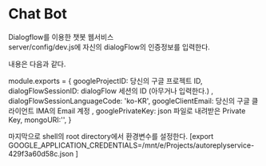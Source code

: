 # Chat Bot

<html>
  <head>
Dialogflow를 이용한 챗봇 웹서비스

<img src="https://user-images.githubusercontent.com/72537190/106848877-20e79280-66f5-11eb-871e-88914cb9c9b1.png" alt="">


</head>
<body>
<div>
server/config/dev.js에 자신의 dialogFlow의 인증정보를 입력한다.

내용은 다음과 같다. 

module.exports = {
    googleProjectID: 당신의 구글 프로젝트 ID,
    dialogFlowSessionID: dialogFlow 세션의 ID (아무거나 입력한다.) ,
    dialogFlowSessionLanguageCode: 'ko-KR',
    googleClientEmail: 당신의 구글 클라이언트 IMA의 Email 계정 ,
    googlePrivateKey: json 파일로 내려받은 Private Key,
    mongoURI:'',
}

마지막으로 shell의 root directory에서 환경변수를 설정한다.
[export GOOGLE_APPLICATION_CREDENTIALS=/mnt/e/Projects/autoreplyservice-429f3a60d58c.json
]
</div>
</body>
</html>
